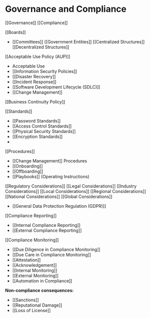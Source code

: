 # Governance and Compliance
[[Governance]]
[[Compliance]]

[[Boards]]
- [[Committees]]
[[Government Entities]]
[[Centralized Structures]]
[[Decentralized Structures]]

[[Acceptable Use Policy (AUP)]]
  - Acceptable Use
  - [[Information Security Policies]]
  - [[Disaster Recovery]]
  - [[Incident Response]]
  - [[Software Development Lifecycle (SDLC)]]
  - [[Change Management]]
  
[[Business Continuity Policy]]

[[Standards]]
- [[Password Standards]]
- [[Access Control Standards]]
- [[Physical Security Standards]]
- [[Encryption Standards]]
- 
[[Procedures]]
- [[Change Management]] Procedures
- [[Onboarding]]
- [[Offboarding]]
- [[Playbooks]] (Operating Instructions)

[[Regulatory Considerations]]
[[Legal Considerations]]
[[Industry Considerations]]
[[Local Considerations]]
[[Regional Considerations]]
[[National Considerations]]
[[Global Considerations]]
  - [[General Data Protection Regulation (GDPR)]] 

[[Compliance Reporting]]
  - [[Internal Compliance Reporting]]
  - [[External Compliance Reporting]]

[[Compliance Monitoring]]
 - [[Due Diligence in Compliance Monitoring]]
 - [[Due Care in Compliance Monitoring]]
 - [[Attestation]]
 - [[Acknowledgement]]
 - [[Internal Monitoring]]
 - [[External Monitoring]]
 - [[Automation in Compliance]]

**Non-compliance consequences:**

- [[Sanctions]]
- [[Reputational Damage]]
- [[Loss of License]]